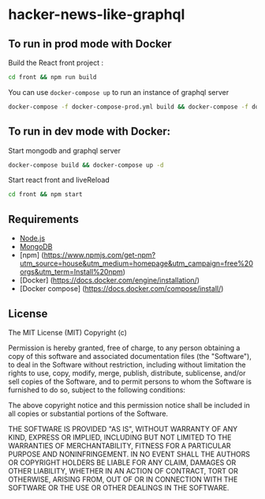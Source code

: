 # hacker-news-like-graphql
## To run in prod mode with Docker
Build the React front project :
```bash
cd front && npm run build
```
You can use `docker-compose up` to  run an instance of graphql server
```bash
docker-compose -f docker-compose-prod.yml build && docker-compose -f docker-compose-prod.yml up -d
```
## To run in dev mode with Docker:
Start mongodb and graphql server
```bash
docker-compose build && docker-compose up -d
```

Start react front and liveReload
```bash
cd front && npm start
```

## Requirements

* [Node.js](http://nodejs.org/)
* [MongoDB](https://www.mongodb.org/)
* [npm] (https://www.npmjs.com/get-npm?utm_source=house&utm_medium=homepage&utm_campaign=free%20orgs&utm_term=Install%20npm)
* [Docker] (https://docs.docker.com/engine/installation/)
* [Docker compose] (https://docs.docker.com/compose/install/)
## License

The MIT License (MIT) Copyright (c)

Permission is hereby granted, free of charge, to any person obtaining a copy of this software and associated documentation files (the "Software"), to deal in the Software without restriction, including without limitation the rights to use, copy, modify, merge, publish, distribute, sublicense, and/or sell copies of the Software, and to permit persons to whom the Software is furnished to do so, subject to the following conditions:

The above copyright notice and this permission notice shall be included in all copies or substantial portions of the Software.

THE SOFTWARE IS PROVIDED "AS IS", WITHOUT WARRANTY OF ANY KIND, EXPRESS OR IMPLIED, INCLUDING BUT NOT LIMITED TO THE WARRANTIES OF MERCHANTABILITY, FITNESS FOR A PARTICULAR PURPOSE AND NONINFRINGEMENT. IN NO EVENT SHALL THE AUTHORS OR COPYRIGHT HOLDERS BE LIABLE FOR ANY CLAIM, DAMAGES OR OTHER LIABILITY, WHETHER IN AN ACTION OF CONTRACT, TORT OR OTHERWISE, ARISING FROM, OUT OF OR IN CONNECTION WITH THE SOFTWARE OR THE USE OR OTHER DEALINGS IN THE SOFTWARE.
